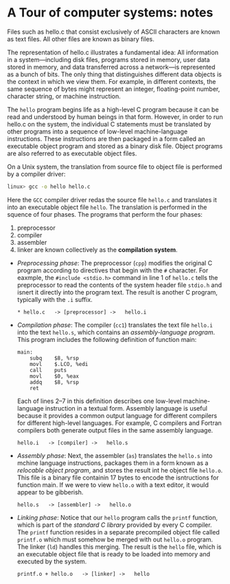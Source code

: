 # A Tour of computer systems: notes
Files such as hello.c that consist exclusively
of ASCII characters are known as text files. All other files are known as binary
files.

The representation of hello.c illustrates a fundamental idea: All information
in a system—including disk files, programs stored in memory, user data stored in
memory, and data transferred across a network—is represented as a bunch of bits.
The only thing that distinguishes different data objects is the context in which
we view them. For example, in different contexts, the same sequence of bytes
might represent an integer, floating-point number, character string, or machine
instruction.

The `hello` program begins life as a high-level C program because it can be read
and understood by human beings in that form. However, in order to run hello.c
on the system, the individual C statements must be translated by other programs
into a sequence of low-level machine-language instructions. These instructions are
then packaged in a form called an executable object program and stored as a binary
disk file. Object programs are also referred to as executable object files.

On a Unix system, the translation from source file to object file is performed
by a compiler driver:
```bash
linux> gcc -o hello hello.c
```

Here the `GCC` compiler driver redas the source file `hello.c` and translates it into
an executable object file `hello`. The translation is performed in the squence 
of four phases. The programs that perform the four phases:
1. preprocessor
2. compiler
3. assembler
4. linker
are known collectively as the __compilation system__.

 + _Preprocessing phase_: The preprocessor (`cpp`) modifies the original C program
   according to directives that begin with the `#` character. For eaxmple, the
   `#include <stdio.h>` command in line 1 of `hello.c` tells the preprocessor
   to read the contents of the system header file `stdio.h` and isnert it directly
   into the program text. The result is another C program, typically with the `.i`
   suffix.
   ```
   * hello.c   -> [preprocessor] ->   hello.i
   ```

 + _Compilation phase_: The compiler (`cc1`) translates the   text file `hello.i` into
    the text `hello.s`, which contains an _assembly-language program_. This program includes the following definition
    of function main:
    ```assembly
    main:
        subq    $8, %rsp
        movl    $.LCO, %edi
        call    puts
        movl    $0, %eax
        addq    $8, %rsp
        ret
    ```
    Each of lines 2–7 in this definition describes one low-level machine-
    language instruction in a textual form. Assembly language is useful because
    it provides a common output language for different compilers for different
    high-level languages. For example, C compilers and Fortran compilers both
    generate output files in the same assembly language.
    ```
    hello.i   -> [compiler] ->   hello.s
    ```

 + _Assembly phase_: Next, the assembler (`as`) translates
 the `hello.s` into mchine language instructions,
   packages them in a form known as a _relocable object program_,
   and stores the result int he object file `hello.o`.
   This file is a binary file containin 17 bytes to encode
   the isntructions for function main. If we were to
   view `hello.o` with a text editor, it would
   appear to be gibberish.
   ```
   hello.s   -> [assembler] ->   hello.o
   ```

 + _Linking phase_: Notice that our `hello` program calls
   the `printf` function, which is part of the _standard C library_ provided by every C compiler. The `printf`
   function resides in a separate precompiled object file 
   called `printf.o` which must somehow be merged with
   out `hello.o` program. The linker (`ld`) handles this
   merging. The result is the `hello` file, which is an
   executable object file that is ready to be loaded into 
   memory and executed by the system.
   ```
   printf.o + hello.o   -> [linker] ->   hello
   ```